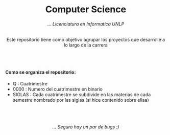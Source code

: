 <div align='center'>

# Computer Science

###### ... Licenciatura en Informatica UNLP

Este repositorio tiene como objetivo agrupar los proyectos que desarrolle a lo largo de la carrera

</div>

<br> <br>



#### Como se organiza el repositorio:

- Q : Cuatrimestre
- 0000 : Numero del cuatrimestre en binario
- SIGLAS : Cada cuatrimestre se subdivide en las materias de cada semestre nombrado por las siglas (si hice contenido sobre ellaa)



<br> <br>

<div align='center'>

###### ... Seguro hay un par de bugs :)

</div>